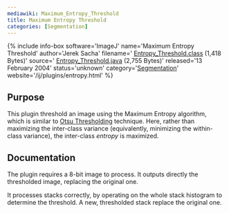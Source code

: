```yaml
---
mediawiki: Maximum_Entropy_Threshold
title: Maximum Entropy Threshold
categories: [Segmentation]
---
```


{% include info-box software='ImageJ' name='Maximum Entropy Threshold' author='Jerek Sacha' filename=' [Entropy\_Threshold.class](/ij/plugins/download/Entropy_Threshold.class) (1,418 Bytes)' source=' [Entropy\_Threshold.java](/ij/plugins/download/Entropy_Threshold.java) (2,755 Bytes)' released='13 February 2004' status='unknown' category='[Segmentation](/plugin-index#segmentation)' website='/ij/plugins/entropy.html' %}

## Purpose

This plugin threshold an image using the Maximum Entropy algorithm, which is similar to [Otsu Thresholding](Otsu_Thresholding) technique. Here, rather than maximizing the inter-class variance (equivalently, minimizing the within-class variance), the inter-class *entropy* is maximized.

## Documentation

The plugin requires a 8-bit image to process. It outputs directly the thresholded image, replacing the original one.

It processes stacks correctly, by operating on the whole stack histogram to determine the threshold. A new, thresholded stack replace the original one.

 
